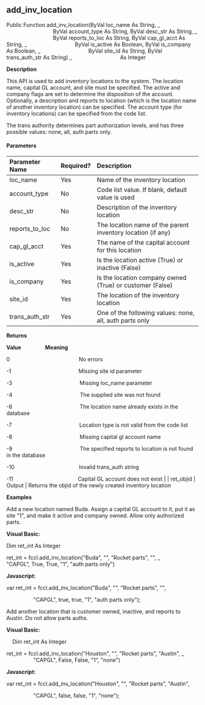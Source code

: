 add_inv_location
------------------

Public Function add_inv_location(ByVal loc_name As String, _
                               ByVal account_type As String, ByVal desc_str As String, _
                               ByVal reports_to_loc As String, ByVal cap_gl_acct As String, _
                               ByVal is_active As Boolean, ByVal is_company As Boolean, _
                               ByVal site_id As String, ByVal trans_auth_str As String) _
                               As Integer

**Description**

This API is used to add inventory locations to the system. The location name, capital GL account, and site must be specified. The active and company flags are set to determine the disposition of the account. Optionally, a description and reports to location (which is the location name of another inventory location) can be specified. The account type (for inventory locations) can be specified from the code list.

The trans authority determines part authorization levels, and has three possible values: none, all, auth parts only.

#### Parameters

| Parameter Name | Required? | Description |
|:--- |:--- |:--- |
| loc_name | Yes | Name of the inventory location |
| account_type | No | Code list value. If blank, default value is used |
| desc_str | No | Description of the inventory location |
| reports_to_loc | No | The location name of the parent inventory location (if any) |
| cap_gl_acct | Yes | The name of the capital account for this location |
| is_active | Yes | Is the location active (True) or inactive (False) |
| is_company | Yes | Is the location company owned (True) or customer (False) |
| site_id | Yes | The location of the inventory location |
| trans_auth_str | Yes | One of the following values: none, all, auth parts only |

**Returns**

**Value**                **Meaning**

0                                              No errors

-1                                             Missing site id parameter

-3                                             Missing loc_name parameter

-4                                             The supplied site was not found

-6                                             The location name already exists in the database

-7                                             Location type is not valid from the code list

-8                                             Missing capital gl account name

-9                                             The specified reports to location is not found in the database

-10                                           Invalid trans_auth string

-11                                           Capital GL account does not exist |
| ret_objid | Output | Returns the objid of the newly created inventory location

**Examples**

 Add a new location named Buda. Assign a capital GL account to it, put it as site "1", and make it active and company owned. Allow only authorized parts.

**Visual Basic:**

Dim ret_int As Integer

ret_int = fccl.add_inv_location("Buda", "", "Rocket parts", "", _
                  "CAPGL", True, True, "1", "auth parts only")

**Javascript:**

var ret_int = fccl.add_inv_location("Buda", "", "Rocket parts", "",

                  "CAPGL", true, true, "1", "auth parts only");

 Add another location that is customer owned, inactive, and reports to Austin. Do not allow parts auths.

**Visual Basic:**

    Dim ret_int As Integer

ret_int = fccl.add_inv_location("Houston", "", "Rocket parts", "Austin", _
                  "CAPGL", False, False, "1", "none")

**Javascript:**

var ret_int = fccl.add_inv_location("Houston", "", "Rocket parts", "Austin",

                  "CAPGL", false, false, "1", "none");